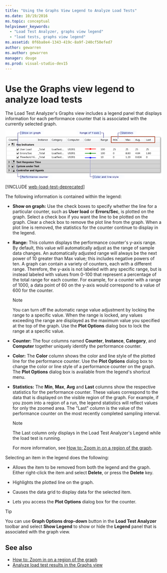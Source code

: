 ```yaml
---
title: "Using the Graphs View Legend to Analyze Load Tests"
ms.date: 10/19/2016
ms.topic: conceptual
helpviewer_keywords:
  - "Load Test Analyzer, graphs view legend"
  - "load tests, graphs view legend"
ms.assetid: 0f6ba8e4-1343-419c-8a9f-240cf50efed7
author: gewarren
ms.author: gewarren
manager: douge
ms.prod: visual-studio-dev15
---
```

# Use the Graphs view legend to analyze load tests

The Load Test Analyzer's Graphs view includes a legend panel that displays information for each performance counter that is associated with the currently selected graph.

![Graphs view legend](../test/media/load_viewlegend.png)

[!INCLUDE [web-load-test-deprecated](includes/web-load-test-deprecated.md)]

The following information is contained within the legend:

-   **Show on graph:** Use the check boxes to specify whether the line for a particular counter, such as **User load** or **Errors/Sec**, is plotted on the graph. Select a check box if you want the line to be plotted on the graph. Clear a check box to remove the plot line from the graph. When a plot line is removed, the statistics for the counter continue to display in the legend.

-   **Range:** This column displays the performance counter's y-axis range. By default, this value will automatically adjust as the range of sample data changes. An automatically adjusted range will always be the next power of 10 greater than Max value; this includes negative powers of ten. A graph can contain a variety of counters, each with a different range. Therefore, the y-axis is not labeled with any specific range, but is instead labeled with values from 0-100 that represent a percentage of the total range for each counter. For example, for a counter with a range of 1000, a data point of 60 on the y-axis would correspond to a value of 600 for the counter.

    > [!NOTE]
    > You can turn off the automatic range value adjustment by locking the range to a specific value. When the range is locked, any values exceeding the range are displayed as the maximum value you specified at the top of the graph. Use the **Plot Options** dialog box to lock the range at a specific value.

-   **Counter:** The four columns named **Counter**, **Instance**, **Category**, and **Computer** together uniquely identify the performance counter.

-   **Color:** The **Color** column shows the color and line style of the plotted line for the performance counter. Use the **Plot Options** dialog box to change the color or line style of a performance counter on the graph. The **Plot Options** dialog box is available from the legend's shortcut menu.

-   **Statistics:** The **Min**, **Max**, **Avg** and **Last** columns show the respective statistics for the performance counter. These values correspond to the data that is displayed on the visible region of the graph. For example, if you zoom into a region of a run, the legend statistics will reflect values for only the zoomed area. The "Last" column is the value of the performance counter on the most recently completed sampling interval.

    > [!NOTE]
    > The Last column only displays in the Load Test Analyzer's Legend while the load test is running.

     For more information, see [How to: Zoom in on a region of the graph](../test/how-to-zoom-in-on-a-region-of-the-graph-in-load-test-results.md).

Selecting an item in the legend does the following:

-   Allows the item to be removed from both the legend and the graph. Either right-click the item and select **Delete**, or press the **Delete** key.

-   Highlights the plotted line on the graph.

-   Causes the data grid to display data for the selected item.

-   Lets you access the **Plot Options** dialog box for the counter.

> [!TIP]
> You can use **Graph Options drop-down** button in the **Load Test Analyzer** toolbar and select **Show Legend** to show or hide the **Legend** panel that is associated with the graph view.

## See also

- [How to: Zoom in on a region of the graph](../test/how-to-zoom-in-on-a-region-of-the-graph-in-load-test-results.md)
- [Analyze load test results in the Graphs view](../test/analyze-load-test-results-in-the-graphs-view.md)
